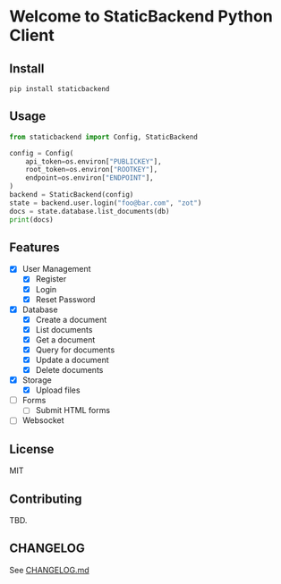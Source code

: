 # Welcome to StaticBackend Python Client

## Install

```
pip install staticbackend
```

## Usage

```python
from staticbackend import Config, StaticBackend

config = Config(
    api_token=os.environ["PUBLICKEY"],
    root_token=os.environ["ROOTKEY"],
    endpoint=os.environ["ENDPOINT"],
)
backend = StaticBackend(config)
state = backend.user.login("foo@bar.com", "zot")
docs = state.database.list_documents(db)
print(docs)
```

## Features

- [x] User Management
    - [x] Register
    - [x] Login
    - [x] Reset Password
- [x] Database
    - [x] Create a document
    - [x] List documents
    - [x] Get a document
    - [x] Query for documents
    - [x] Update a document
    - [x] Delete documents
- [x] Storage
    - [x] Upload files
- [ ] Forms
    - [ ] Submit HTML forms
- [ ] Websocket

## License

MIT

## Contributing

TBD.

## CHANGELOG

See [CHANGELOG.md](https://github.com/staticbackendhq/backend-python/blob/main/CHANGELOG.md)
